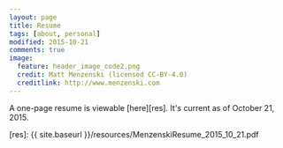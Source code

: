 ```yaml
---
layout: page
title: Resume
tags: [about, personal]
modified: 2015-10-21
comments: true
image:
  feature: header_image_code2.png
  credit: Matt Menzenski (licensed CC-BY-4.0)
  creditlink: http://www.menzenski.com
---
```


A one-page resume is viewable [here][res]. It's current as of October 21, 2015.

[res]: {{ site.baseurl }}/resources/MenzenskiResume_2015_10_21.pdf
